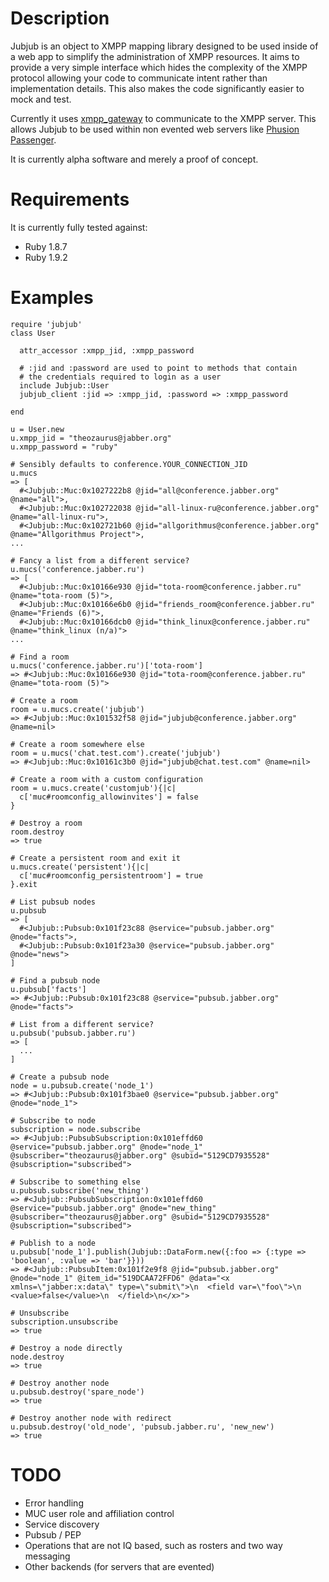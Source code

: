 Description
===========

Jubjub is an object to XMPP mapping library designed to be used inside of a web app to simplify the administration of XMPP resources. It aims to provide a very simple interface which hides the complexity of the XMPP protocol allowing your code to communicate intent rather than implementation details. This also makes the code significantly easier to mock and test.

Currently it uses [xmpp_gateway](https://github.com/theozaurus/xmpp_gateway) to communicate to the XMPP server. This allows Jubjub to be used within non evented web servers like [Phusion Passenger](http://www.modrails.com).

It is currently alpha software and merely a proof of concept.

Requirements
============

It is currently fully tested against:

 - Ruby 1.8.7
 - Ruby 1.9.2
 
Examples
========

    require 'jubjub'
    class User
  
      attr_accessor :xmpp_jid, :xmpp_password
  
      # :jid and :password are used to point to methods that contain
      # the credentials required to login as a user
      include Jubjub::User
      jubjub_client :jid => :xmpp_jid, :password => :xmpp_password
  
    end

    u = User.new
    u.xmpp_jid = "theozaurus@jabber.org"
    u.xmpp_password = "ruby"

    # Sensibly defaults to conference.YOUR_CONNECTION_JID
    u.mucs
    => [
      #<Jubjub::Muc:0x1027222b8 @jid="all@conference.jabber.org" @name="all">,
      #<Jubjub::Muc:0x102722038 @jid="all-linux-ru@conference.jabber.org" @name="all-linux-ru">,
      #<Jubjub::Muc:0x102721b60 @jid="allgorithmus@conference.jabber.org" @name="Allgorithmus Project">,
    ...

    # Fancy a list from a different service?
    u.mucs('conference.jabber.ru')
    => [
      #<Jubjub::Muc:0x10166e930 @jid="tota-room@conference.jabber.ru" @name="tota-room (5)">,
      #<Jubjub::Muc:0x10166e6b0 @jid="friends_room@conference.jabber.ru" @name="Friends (6)">,
      #<Jubjub::Muc:0x10166dcb0 @jid="think_linux@conference.jabber.ru" @name="think_linux (n/a)">
    ...

    # Find a room
    u.mucs('conference.jabber.ru')['tota-room']
    => #<Jubjub::Muc:0x10166e930 @jid="tota-room@conference.jabber.ru" @name="tota-room (5)">

    # Create a room
    room = u.mucs.create('jubjub')
    => #<Jubjub::Muc:0x101532f58 @jid="jubjub@conference.jabber.org" @name=nil>

    # Create a room somewhere else
    room = u.mucs('chat.test.com').create('jubjub')
    => #<Jubjub::Muc:0x10161c3b0 @jid="jubjub@chat.test.com" @name=nil>

    # Create a room with a custom configuration
    room = u.mucs.create('customjub'){|c|
      c['muc#roomconfig_allowinvites'] = false
    }
    
    # Destroy a room
    room.destroy
    => true
    
    # Create a persistent room and exit it
    u.mucs.create('persistent'){|c|
      c['muc#roomconfig_persistentroom'] = true
    }.exit
    
    # List pubsub nodes
    u.pubsub
    => [
      #<Jubjub::Pubsub:0x101f23c88 @service="pubsub.jabber.org" @node="facts">,
      #<Jubjub::Pubsub:0x101f23a30 @service="pubsub.jabber.org" @node="news">
    ]
    
    # Find a pubsub node
    u.pubsub['facts']
    => #<Jubjub::Pubsub:0x101f23c88 @service="pubsub.jabber.org" @node="facts">
    
    # List from a different service?
    u.pubsub('pubsub.jabber.ru')
    => [
      ...
    ]
    
    # Create a pubsub node
    node = u.pubsub.create('node_1')
    => #<Jubjub::Pubsub:0x101f3bae0 @service="pubsub.jabber.org" @node="node_1">
    
    # Subscribe to node
    subscription = node.subscribe
    => #<Jubjub::PubsubSubscription:0x101effd60 @service="pubsub.jabber.org" @node="node_1" @subscriber="theozaurus@jabber.org" @subid="5129CD7935528" @subscription="subscribed">
    
    # Subscribe to something else
    u.pubsub.subscribe('new_thing')
    => #<Jubjub::PubsubSubscription:0x101effd60 @service="pubsub.jabber.org" @node="new_thing" @subscriber="theozaurus@jabber.org" @subid="5129CD7935528" @subscription="subscribed">
    
    # Publish to a node
    u.pubsub['node_1'].publish(Jubjub::DataForm.new({:foo => {:type => 'boolean', :value => 'bar'}}))
    => #<Jubjub::PubsubItem:0x101f2e9f8 @jid="pubsub.jabber.org" @node="node_1" @item_id="519DCAA72FFD6" @data="<x xmlns=\"jabber:x:data\" type=\"submit\">\n  <field var=\"foo\">\n    <value>false</value>\n  </field>\n</x>"> 
    
    # Unsubscribe
    subscription.unsubscribe
    => true
    
    # Destroy a node directly
    node.destroy
    => true
    
    # Destroy another node
    u.pubsub.destroy('spare_node')
    => true
    
    # Destroy another node with redirect
    u.pubsub.destroy('old_node', 'pubsub.jabber.ru', 'new_new')
    => true
    
TODO
====

 - Error handling
 - MUC user role and affiliation control
 - Service discovery
 - Pubsub / PEP
 - Operations that are not IQ based, such as rosters and two way messaging
 - Other backends (for servers that are evented)